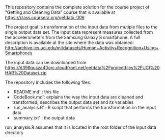 This repository contains the complete solution for the course project of "Getting and Cleaning Data" course that is available at https://class.coursera.org/getdata-006

The project goal is transformation of the input data from mutiple files to the single output data set.
The input data represent measures collected from the accelerometers from the Samsung Galaxy S smartphone. A full description is available at the site where the data was obtained: 
http://archive.ics.uci.edu/ml/datasets/Human+Activity+Recognition+Using+Smartphones 

The input data can be downloaded from https://d396qusza40orc.cloudfront.net/getdata%2Fprojectfiles%2FUCI%20HAR%20Dataset.zip 

The repository includes the following files:

* 'README.md' : this file
* 'CodeBook.md': explains the way the input data are cleaned and transformed, describes the output data set and its variables
* 'run_analysis.R' : R script that performs the transformation on the input data
* 'summary.txt' : the output data

run_analysis.R assumes that it is located in the root folder of the input data directory

